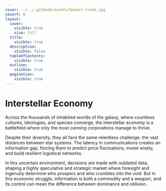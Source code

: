 ```yaml
---
cover: ../../.gitbook/assets/banner-trade.jpg
coverY: 0
layout:
  cover:
    visible: true
    size: full
  title:
    visible: true
  description:
    visible: false
  tableOfContents:
    visible: true
  outline:
    visible: true
  pagination:
    visible: true
---
```


# Interstellar Economy

Across the thousands of inhabited worlds of the galaxy, where countless cultures, ideologies, and species converge, the interstellar economy is a battlefield where only the most cunning corporations manage to thrive.

Despite their diversity, they all face the same relentless challenge: the vast distances between star systems. The latency in communications creates an information gap, forcing them to predict price fluctuations, invest wisely, and build resilient logistical networks.

In this uncertain environment, decisions are made with outdated data, shaping a highly speculative and strategic market where foresight and ingenuity determine who prospers and who crumbles into the void. But in this economic struggle, information is both a commodity and a weapon, and its control can mean the difference between dominance and oblivion.
